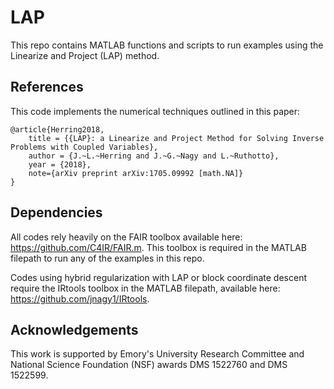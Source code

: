 # LAP

This repo contains MATLAB functions and scripts to run examples using the Linearize and Project (LAP) method. 

## References

This code implements the numerical techniques outlined in this paper:

```
@article{Herring2018,
	title = {{LAP}: a Linearize and Project Method for Solving Inverse Problems with Coupled Variables},
	author = {J.~L.~Herring and J.~G.~Nagy and L.~Ruthotto},
	year = {2018},
	note={arXiv preprint arXiv:1705.09992 [math.NA]}
}
```

## Dependencies 

All codes rely heavily on the FAIR toolbox available here: https://github.com/C4IR/FAIR.m. This toolbox is required in the MATLAB filepath to run any of the examples in this repo. 

Codes using hybrid regularization with LAP or block coordinate descent require the IRtools toolbox in the MATLAB filepath, available here: https://github.com/jnagy1/IRtools.

## Acknowledgements 

This work is supported by Emory's University Research Committee and National Science Foundation (NSF) awards DMS 1522760
and DMS 1522599.
